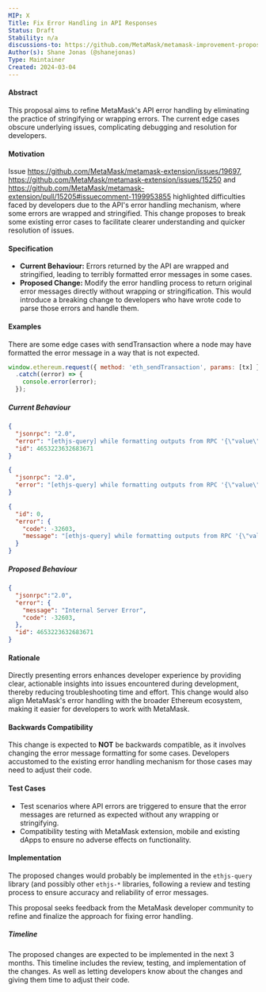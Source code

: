 ```yaml
---
MIP: X
Title: Fix Error Handling in API Responses
Status: Draft
Stability: n/a
discussions-to: https://github.com/MetaMask/metamask-improvement-proposals/discussions/37
Author(s): Shane Jonas (@shanejonas)
Type: Maintainer
Created: 2024-03-04
---
```


#### Abstract
This proposal aims to refine MetaMask's API error handling by eliminating the practice of stringifying or wrapping errors. The current edge cases obscure underlying issues, complicating debugging and resolution for developers.

#### Motivation
Issue https://github.com/MetaMask/metamask-extension/issues/19697, https://github.com/MetaMask/metamask-extension/issues/15250 and https://github.com/MetaMask/metamask-extension/pull/15205#issuecomment-1199953855 highlighted difficulties faced by developers due to the API's error handling mechanism, where some errors are wrapped and stringified. This change proposes to break some existing error cases to facilitate clearer understanding and quicker resolution of issues.

#### Specification
- **Current Behaviour:** Errors returned by the API are wrapped and stringified, leading to terribly formatted error messages in some cases.
- **Proposed Change:** Modify the error handling process to return original error messages directly without wrapping or stringification. This would introduce a breaking change to developers who have wrote code to parse those errors and handle them.

#### Examples
There are some edge cases with sendTransaction where a node may have formatted the error message in a way that is not expected.

```javascript
window.ethereum.request({ method: 'eth_sendTransaction', params: [tx] })
  .catch((error) => {
    console.error(error);
  });
```

##### Current Behaviour
```json
{
  "jsonrpc": "2.0",
  "error": "[ethjs-query] while formatting outputs from RPC '{\"value\":{\"code\":-32603,\"message\":\"Internal Server Error\"}}'",
  "id": 4653223632683671
}
```
```json
{
  "jsonrpc": "2.0",
  "error": "[ethjs-query] while formatting outputs from RPC '{\"value\":{\"code\":-32603,\"data\":{\"message\":\"Internal Server Error\"}}}'",
}
```
```json
{
  "id": 0,
  "error": {
    "code": -32603,
    "message": "[ethjs-query] while formatting outputs from RPC '{\"value\":{\"code\":-32603,\"data\":{\"message\":\"VM Exception while processing transaction: invalid opcode\",\"code\":-32000,\"data\":{\"0x877c456d0b406f0706f405b0d2eb4e0ebc69629a539503e7ad94a7f9b6ba36af\":{\"error\":\"invalid opcode\",\"program_counter\":13,\"return\":\"0x\"},\"stack\":\"c: VM Exception while processing transaction: invalid opcode\\n    at Function.c.fromResults (/home/x/code/x/smart-contracts/node_modules/ganache-cli/build/ganache-core.node.cli.js:4:192416)\\n    at w.processBlock (/home/x/code/x/smart-contracts/node_modules/ganache-cli/build/ganache-core.node.cli.js:42:50915)\\n    at processTicksAndRejections (node:internal/process/task_queues:96:5)\",\"name\":\"c\"}}}}'"
  }
}
```

##### Proposed Behaviour
```json
{ 
  "jsonrpc":"2.0",
  "error": {
    "message": "Internal Server Error",
    "code": -32603,
  },
  "id": 4653223632683671
}
```

#### Rationale
Directly presenting errors enhances developer experience by providing clear, actionable insights into issues encountered during development, thereby reducing troubleshooting time and effort. This change would also align MetaMask's error handling with the broader Ethereum ecosystem, making it easier for developers to work with MetaMask.

#### Backwards Compatibility
This change is expected to **NOT** be backwards compatible, as it involves changing the error message formatting for some cases. Developers accustomed to the existing error handling mechanism for those cases may need to adjust their code.

#### Test Cases
- Test scenarios where API errors are triggered to ensure that the error messages are returned as expected without any wrapping or stringifying.
- Compatibility testing with MetaMask extension, mobile and existing dApps to ensure no adverse effects on functionality.

#### Implementation
The proposed changes would probably be implemented in the `ethjs-query` library (and possibly other `ethjs-*` libraries, following a review and testing process to ensure accuracy and reliability of error messages.

This proposal seeks feedback from the MetaMask developer community to refine and finalize the approach for fixing error handling.

##### Timeline

The proposed changes are expected to be implemented in the next 3 months. This timeline includes the review, testing, and implementation of the changes. As well as letting developers know about the changes and giving them time to adjust their code.
